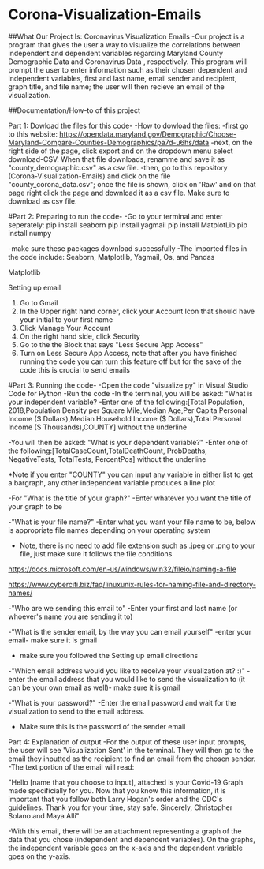 # Corona-Visualization-Emails
##What Our Project Is: Coronavirus Visualization Emails 
-Our project is a program that gives the user a way to visualize the correlations between independent and dependent variables regarding Maryland County Demographic Data and Coronavirus Data , respectively. This program will prompt the user to enter information such as their chosen dependent and independent variables, first and last name, email sender and recipient, graph title, and file name; the user will then recieve an email of the visualization. 

##Documentation/How-to of this project 

Part 1: Dowload the files for this code-
-How to dowload the files:
  -first go to this website: https://opendata.maryland.gov/Demographic/Choose-Maryland-Compare-Counties-Demographics/pa7d-u6hs/data
  -next, on the right side of the page, click export and on the dropdown menu select download-CSV. When that file downloads, renamme and save it as "county_demographic.csv" as a csv file.
  -then, go to this repository (Corona-Visualization-Emails) and click on the file "county_corona_data.csv"; once the file is shown, click on 'Raw' and on that page right click the page and download it as a csv file. Make sure to download as csv file. 
 
#Part 2: Preparing to run the code-
-Go to your terminal and enter seperately:
pip install seaborn
pip install yagmail
pip install MatplotLib 
pip install numpy

  -make sure these packages download successfully 
-The imported files in the code include: Seaborn, Matplotlib, Yagmail, Os, and Pandas

Matplotlib

Setting up email 
1. Go to Gmail 
2. In the Upper right hand corner, click your Account Icon that should have your initial to your first name
3. Click Manage Your Account
4. On the right hand side, click Security 
5. Go to the the Block that says "Less Secure App Access" 
6. Turn on Less Secure App Access, note that after you have finished running the code you can turn this feature off but for the sake of the code this is crucial to send emails 


#Part 3: Running the code-
-Open the code "visualize.py" in Visual Studio Code for Python 
-Run the code 
-In the terminal, you will be asked: "What is your independent variable?
  -Enter one of the following:[Total Population, 2018,Population Density per Square Mile,Median Age,Per Capita Personal Income ($ Dollars),Median Household Income ($ Dollars),Total Personal Income ($ Thousands),COUNTY] without the underline

-You will then be asked: "What is your dependent variable?"
  -Enter one of the following:[TotalCaseCount,TotalDeathCount, ProbDeaths, NegativeTests, TotalTests, PercentPos] without the underline
  
  *Note if you enter "COUNTY" you can input any variable in either list to get a bargraph, any other independent variable produces a line plot 

-For "What is the title of your graph?"
  -Enter whatever you want the title of your graph to be
  
-"What is your file name?"
  -Enter what you want your file name to be, below is appropriate file names depending on your operating system 
  - Note, there is no need to add file extension such as .jpeg or .png to your file, just make sure it follows the file conditions
 
 https://docs.microsoft.com/en-us/windows/win32/fileio/naming-a-file
  
 
 https://www.cyberciti.biz/faq/linuxunix-rules-for-naming-file-and-directory-names/
  
-"Who are we sending this email to"
  -Enter your first and last name (or whoever's name you are sending it to)
  
-"What is the sender email, by the way you can email yourself"
  -enter your email- make sure it is gmail
  - make sure you followed the Setting up email directions
  
-"Which email address would you like to receive your visualization at? :)"
  -enter the email address that you would like to send the visualization to (it can be your own email as well)- make sure it is gmail
  
-"What is your password?"
  -Enter the email password and wait for the visualization to send to the email address. 
  
  - Make sure this is the password of the sender email 
  
 Part 4: Explanation of output
 -For the output of these user input prompts, the user will see 'Visualization Sent' in the terminal. They will then go to the email they inputted as the recipient to find an email from the chosen sender.
 -The text portion of the email will read:
 
"Hello [name that you choose to input], attached is your Covid-19 Graph made specificially for you. Now that you know this information, it is important that you follow both Larry Hogan's order and the CDC's guidelines.
Thank you for your time, stay safe.
Sincerely,
Christopher Solano and Maya Alli"

-With this email, there will be an attachment representing a graph of the data that you chose (independent and dependent variables). On the graphs, the independent variable goes on the x-axis and the dependent variable goes on the y-axis. 



  
